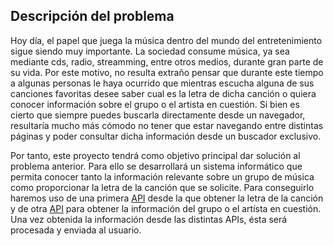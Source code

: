 ## Descripción del problema

Hoy día, el papel que juega la música dentro del mundo del entretenimiento sigue siendo muy importante. La sociedad consume música, ya sea mediante cds, radio, streamming, entre otros medios, durante gran parte de su vida. Por este motivo, no resulta extraño pensar que durante este tiempo a algunas personas le haya ocurrido que mientras escucha alguna de sus canciones favoritas desee saber cual es la letra  de dicha canción o quiera conocer información sobre el grupo o el artista en cuestión. Si bien es cierto que siempre puedes buscarla directamente desde un navegador, resultaría mucho más cómodo no tener que estar navegando entre distintas páginas y poder consultar dicha información desde un buscador exclusivo. 

Por tanto, este proyecto tendrá como objetivo principal dar solución al problema anterior. Para ello se desarrollará un sistema informático que permita conocer tanto la información relevante sobre un grupo de música como proporcionar la letra de la canción que se solicite. Para conseguirlo haremos uso de una primera [API](https://lyricsovh.docs.apiary.io/#reference) desde la que obtener la letra de la canción y de otra [API](https://www.theaudiodb.com/api_guide.php) para obtener la información del grupo o el artísta en cuestión. Una vez obtenida la información desde las distintas APIs, ésta será procesada y enviada al usuario.
